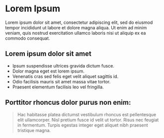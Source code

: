 # Lorem Ipsum
Lorem ipsum dolor sit amet, consectetur adipiscing elit, sed do eiusmod tempor incididunt ut labore et dolore magna aliqua. Ut enim ad minim veniam, quis nostrud exercitation ullamco laboris nisi ut aliquip ex ea commodo consequat.

## Lorem ipsum dolor sit amet
* Ipsum suspendisse ultrices gravida dictum fusce.
* Dolor magna eget est lorem ipsum.
* Venenatis cras sed felis eget velit aliquet sagittis id.
* Odio facilisis mauris sit amet massa vitae tortor.
* Praesent elementum facilisis leo vel fringilla.

## Porttitor rhoncus dolor purus non enim:

> Hac habitasse platea dictumst vestibulum rhoncus est pellentesque elit ullamcorper. Nisl pretium fusce id velit ut tortor. Risus nec feugiat in fermentum. Turpis egestas integer eget aliquet nibh praesent tristique magna.
